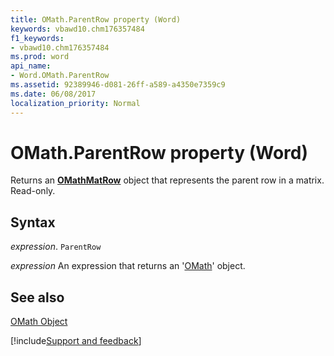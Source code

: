 ```yaml
---
title: OMath.ParentRow property (Word)
keywords: vbawd10.chm176357484
f1_keywords:
- vbawd10.chm176357484
ms.prod: word
api_name:
- Word.OMath.ParentRow
ms.assetid: 92389946-d081-26ff-a589-a4350e7359c9
ms.date: 06/08/2017
localization_priority: Normal
---
```



# OMath.ParentRow property (Word)

Returns an  **[OMathMatRow](Word.OMathMatRow.md)** object that represents the parent row in a matrix. Read-only.


## Syntax

_expression_. `ParentRow`

 _expression_ An expression that returns an '[OMath](Word.OMath.md)' object.


## See also


[OMath Object](Word.OMath.md)

[!include[Support and feedback](~/includes/feedback-boilerplate.md)]